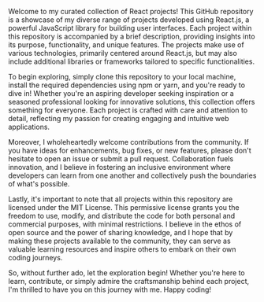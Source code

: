 Welcome to my curated collection of React projects! This GitHub repository is a showcase of my diverse range of projects developed using React.js, a powerful JavaScript library for building user interfaces. Each project within this repository is accompanied by a brief description, providing insights into its purpose, functionality, and unique features. The projects make use of various technologies, primarily centered around React.js, but may also include additional libraries or frameworks tailored to specific functionalities. 


To begin exploring, simply clone this repository to your local machine, install the required dependencies using npm or yarn, and you're ready to dive in! Whether you're an aspiring developer seeking inspiration or a seasoned professional looking for innovative solutions, this collection offers something for everyone. Each project is crafted with care and attention to detail, reflecting my passion for creating engaging and intuitive web applications.


Moreover, I wholeheartedly welcome contributions from the community. If you have ideas for enhancements, bug fixes, or new features, please don't hesitate to open an issue or submit a pull request. Collaboration fuels innovation, and I believe in fostering an inclusive environment where developers can learn from one another and collectively push the boundaries of what's possible.

Lastly, it's important to note that all projects within this repository are licensed under the MIT License. This permissive license grants you the freedom to use, modify, and distribute the code for both personal and commercial purposes, with minimal restrictions. I believe in the ethos of open source and the power of sharing knowledge, and I hope that by making these projects available to the community, they can serve as valuable learning resources and inspire others to embark on their own coding journeys.

So, without further ado, let the exploration begin! Whether you're here to learn, contribute, or simply admire the craftsmanship behind each project, I'm thrilled to have you on this journey with me. Happy coding!
